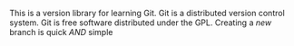 This is a version library for learning Git.
Git is a distributed version control system.
Git is free software distributed under the GPL.
Creating a *new* branch is quick *AND* simple
